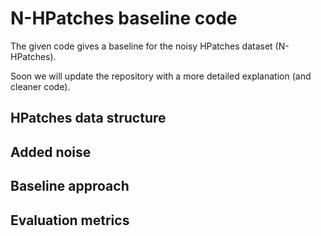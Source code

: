 # N-HPatches baseline code

The given code gives a baseline for the noisy HPatches dataset (N-HPatches).

Soon we will update the repository with a more detailed explanation (and cleaner code). 

## HPatches data structure

## Added noise

## Baseline approach

## Evaluation metrics
